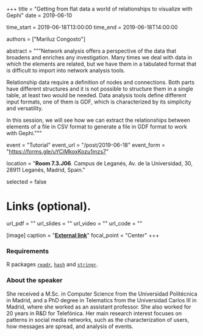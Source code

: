 +++
title = "Getting from flat data a world of relationships to visualize with Gephi"
date = 2019-06-10

time_start = 2019-06-18T13:00:00
time_end = 2019-06-18T14:00:00

authors = ["Mariluz Congosto"]

abstract = """Network analysis offers a perspective of the data that broadens and enriches any investigation. Many times we deal with data in which the elements are related, but we have them in a tabulated format that is difficult to import into network analysis tools.

Relationship data require a definition of nodes and connections. Both parts have different structures and it is not possible to structure them in a single table, at least two would be needed. Data analysis tools define different input formats, one of them is GDF, which is characterized by its simplicity and versatility.

In this session, we will see how we can extract the relationships between elements of a file in CSV format to generate a file in GDF format to work with Gephi."""

event = "Tutorial"
event_url = "/post/2019-06-18"
event_form = "https://forms.gle/uYCiMkoxKozu1mzs7"

location = "**Room 7.3.J06**. Campus de Leganés, Av. de la Universidad, 30, 28911 Leganés, Madrid, Spain."
  
selected = false

# Links (optional).
url_pdf = ""
url_slides = ""
url_video = ""
url_code = ""

[image]
  caption = "[**External link**](https://github.com/congosto)"
  focal_point = "Center" 
+++

### Requirements

R packages [`readr`](https://cran.r-project.org/package=readr), [`hash`](https://cran.r-project.org/package=hash) and [`stringr`](https://cran.r-project.org/package=stringr).

### About the speaker

She received a M.Sc. in Computer Science from the Universidad Politécnica in Madrid, and a PhD degree in Telematics from the Universidad Carlos III in Madrid, where she worked as an assistant professor. She also worked for 20 years in R&D for Telefónica. Her main research interest focuses on patterns in social media networks, such as the characterization of users, how messages are spread, and analysis of events.
